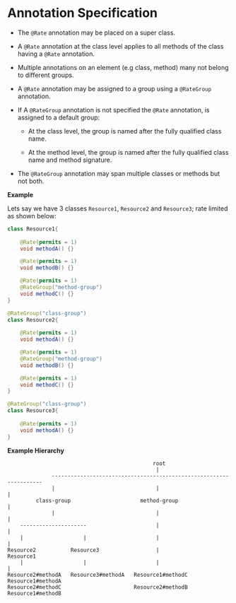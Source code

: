 # Annotation Specification

- The `@Rate` annotation may be placed on a super class.

- A `@Rate` annotation at the class level applies to all methods of the class having a
  `@Rate` annotation.
  
- Multiple annotations on an element (e.g class, method) many not belong to different groups.

- A `@Rate` annotation may be assigned to a group using a `@RateGroup` annotation.

- If A `@RateGroup` annotation is not specified the `@Rate` annotation, is
  assigned to a default group:

    * At the class level, the group is named after the fully qualified class name.

    * At the method level, the group is named after the fully qualified class name and method signature.

- The `@RateGroup` annotation may span multiple classes or methods but not both.

**Example**

Lets say we have 3 classes `Resource1`, `Resource2` and `Resource3`; rate limited as shown below:

```java
class Resource1{
    
    @Rate(permits = 1)
    void methodA() {}

    @Rate(permits = 1)
    void methodB() {}

    @Rate(permits = 1)
    @RateGroup("method-group")
    void methodC() {}
}
```

```java
@RateGroup("class-group")
class Resource2{
    
    @Rate(permits = 1)
    void methodA() {}

    @Rate(permits = 1)
    @RateGroup("method-group")
    void methodB() {}

    @Rate(permits = 1)
    void methodC() {}
}
```

```java
@RateGroup("class-group")
class Resource3{
    
    @Rate(permits = 1)
    void methodA() {}
}
```

**Example Hierarchy**

```
                                              root
                                               |
              -------------------------------------------------------------------
              |                                |                                |    
         class-group                      method-group                          |       
              |                                |                                |                
    ---------------------                      |                                |
    |                   |                      |                                |
Resource2           Resource3                  |                            Resource1
    |                   |                      |                                | 
Resource2#methodA   Resource3#methodA   Resource1#methodC                   Resource1#methodA
Resource2#methodC                       Resource2#methodB                   Resource1#methodB

```